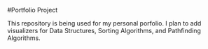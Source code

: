 #Portfolio Project

This repository is being used for my personal porfolio. I plan to add visualizers for Data Structures, Sorting Algorithms, and Pathfinding Algorithms.
